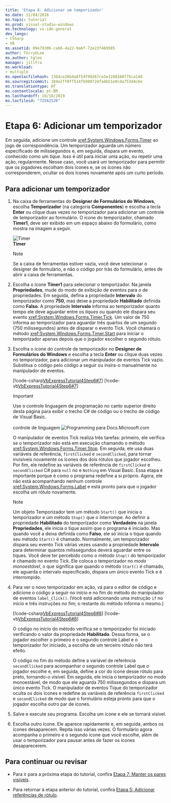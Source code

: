 ```yaml
---
title: 'Etapa 6: Adicionar um temporizador'
ms.date: 11/04/2016
ms.topic: tutorial
ms.prod: visual-studio-windows
ms.technology: vs-ide-general
dev_langs:
- CSharp
- VB
ms.assetid: 09e7930b-cab6-4a22-9a6f-72e23f489585
author: TerryGLee
ms.author: tglee
manager: jillfra
ms.workload:
- multiple
ms.openlocfilehash: 1364ce26b4a6f54f99267ce3e1288160f75ca148
ms.sourcegitcommit: 184e2ff0ff514fb980724fa4b51e0cda753d4c6e
ms.translationtype: HT
ms.contentlocale: pt-BR
ms.lasthandoff: 10/18/2019
ms.locfileid: "72562526"
---
```

# <a name="step-6-add-a-timer"></a>Etapa 6: Adicionar um temporizador
Em seguida, adicione um controle <xref:System.Windows.Forms.Timer> ao jogo de correspondência. Um temporizador aguarda um número especificado de milissegundos e, em seguida, dispara um evento, conhecido como um *tique*. Isso é útil para iniciar uma ação, ou repetir uma ação, regularmente. Nesse caso, você usará um temporizador para permitir que os jogadores escolham dois ícones e, se os ícones não corresponderem, ocultar os dois ícones novamente após um curto período.

## <a name="to-add-a-timer"></a>Para adicionar um temporizador

1. Na caixa de ferramentas do **Designer de Formulários do Windows**, escolha **Temporizador** (na categoria **Componentes**) e escolha a tecla **Enter** ou clique duas vezes no temporizador para adicionar um controle de temporizador ao formulário. O ícone do temporizador, chamado **Timer1**, deve ser exibido em um espaço abaixo do formulário, como mostra na imagem a seguir.

     ![Timer](../ide/media/express_timer.png)<br/>
**Timer**

    > [!NOTE]
    > Se a caixa de ferramentas estiver vazia, você deve selecionar o designer de formulário, e não o código por trás do formulário, antes de abrir a caixa de ferramentas.

2. Escolha o ícone **Timer1** para selecionar o temporizador. Na janela **Propriedades**, mude do modo de exibição de eventos para o de propriedades. Em seguida, defina a propriedade **Intervalo** do temporizador como **750**, mas deixe a propriedade **Habilitado** definida como **Falso**. A propriedade **Intervalo** informa ao temporizador quanto tempo ele deve aguardar entre os *tiques* ou quando ele dispara seu evento <xref:System.Windows.Forms.Timer.Tick>. Um valor de 750 informa ao temporizador para aguardar três quartos de um segundo (750 milissegundos) antes de disparar o evento Tick. Você chamará o método <xref:System.Windows.Forms.Timer.Start> para iniciar o temporizador apenas depois que o jogador escolher o segundo rótulo.

3. Escolha o ícone do controle de temporizador no **Designer de Formulários do Windows** e escolha a tecla **Enter** ou clique duas vezes no temporizador, para adicionar um manipulador de eventos Tick vazio. Substitua o código pelo código a seguir ou insira-o manualmente no manipulador de eventos.

     [!code-csharp[VbExpressTutorial4Step6#7](../ide/codesnippet/CSharp/step-6-add-a-timer_1.cs)]
     [!code-vb[VbExpressTutorial4Step6#7](../ide/codesnippet/VisualBasic/step-6-add-a-timer_1.vb)]

      > [!IMPORTANT]
      > Use o controle linguagem de programação no canto superior direito desta página para exibir o trecho C# de código ou o trecho de código de Visual Basic.<br><br>controle de linguagem ![Programming para Docs.Microsoft.com ](../ide/media/docs-programming-language-control.png)

     O manipulador de eventos Tick realiza três tarefas: primeiro, ele verifica se o temporizador não está em execução chamando o método <xref:System.Windows.Forms.Timer.Stop>. Em seguida, ele usa duas variáveis de referência, `firstClicked` e `secondClicked`, para tornar invisíveis novamente os ícones dos dois rótulos que jogador escolheu. Por fim, ele redefine as variáveis de referência de `firstClicked` e `secondClicked` C# para `null` no e `Nothing` em Visual Basic. Essa etapa é importante porque é como o programa redefine a si próprio. Agora, ele não está acompanhando nenhum controle <xref:System.Windows.Forms.Label> e está pronto para que o jogador escolha um rótulo novamente.

    > [!NOTE]
    > Um objeto Temporizador tem um método `Start()` que inicia o temporizador e um método `Stop()` que o interrompe. Ao definir a propriedade **Habilitado** do temporizador como **Verdadeiro** na janela **Propriedades**, ele inicia o tique assim que o programa é iniciado. Mas quando você a deixa definida como **Falso**, ele só inicia o tique quando seu método `Start()` é chamado. Normalmente, um temporizador dispara seu evento Tick várias vezes usando a propriedade **Intervalo** para determinar quantos milissegundos deverá aguardar entre os tiques. Você deve ter percebido como o método `Stop()` do temporizador é chamado no evento Tick. Ele coloca o temporizador no *modo monoestável*, o que significa que quando o método `Start()` é chamado, ele aguarda o intervalo especificado, dispara um único evento Tick e é interrompido.

4. Para ver o novo temporizador em ação, vá para o editor de código e adicione o código a seguir no início e no fim do método do manipulador de eventos `label_Click()`. (Você está adicionando uma instrução `if` no início e três instruções no fim; o restante do método informa o mesmo.)

     [!code-csharp[VbExpressTutorial4Step6#8](../ide/codesnippet/CSharp/step-6-add-a-timer_2.cs)]
     [!code-vb[VbExpressTutorial4Step6#8](../ide/codesnippet/VisualBasic/step-6-add-a-timer_2.vb)]

     O código no início do método verifica se o temporizador foi iniciado verificando o valor da propriedade **Habilitado**. Dessa forma, se o jogador escolher o primeiro e o segundo controle Label e o temporizador for iniciado, a escolha de um terceiro rótulo não terá efeito.

     O código no fim do método define a variável de referência `secondClicked` para acompanhar o segundo controle Label que o jogador escolhe e, em seguida, define a cor do ícone desse rótulo para preto, tornando-o visível. Em seguida, ele inicia o temporizador no modo monoestável, de modo que ele aguarda 750 milissegundos e dispara um único evento Tick. O manipulador de eventos Tique do temporizador oculta os dois ícones e redefine as variáveis de referência `firstClicked` e `secondClicked` de modo que o formulário esteja pronto para que o jogador escolha outro par de ícones.

5. Salve e execute seu programa. Escolha um ícone e ele se tornará visível.

6. Escolha outro ícone. Ele aparece rapidamente e, em seguida, ambos os ícones desaparecem. Repita isso várias vezes. O formulário agora acompanha o primeiro e o segundo ícone que você escolhe, além de usar o temporizador para pausar antes de fazer os ícones desaparecerem.

## <a name="to-continue-or-review"></a>Para continuar ou revisar

- Para ir para a próxima etapa do tutorial, confira [Etapa 7: Manter os pares visíveis](../ide/step-7-keep-pairs-visible.md).

- Para retornar à etapa anterior do tutorial, confira [Etapa 5: Adicionar referências de rótulo](../ide/step-5-add-label-references.md).
